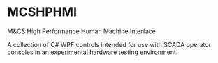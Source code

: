 # MCSHPHMI
M&amp;CS High Performance Human Machine Interface

A collection of C# WPF controls intended for use with SCADA operator consoles in an experimental hardware testing environment.
